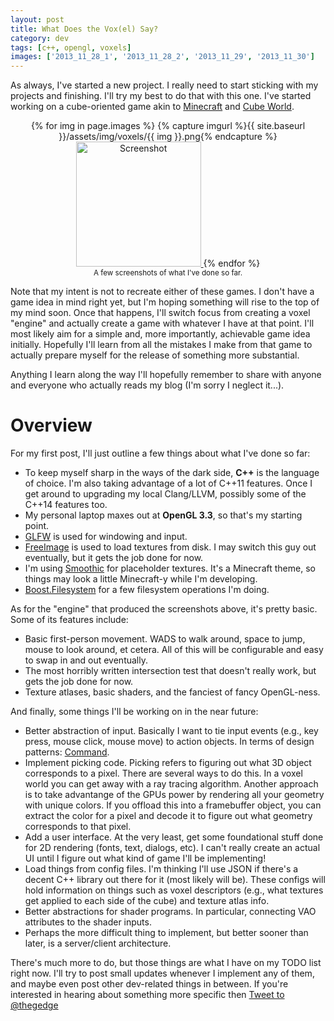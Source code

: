 ```yaml
---
layout: post
title: What Does the Vox(el) Say?
category: dev
tags: [c++, opengl, voxels]
images: ['2013_11_28_1', '2013_11_28_2', '2013_11_29', '2013_11_30']
---
```

As always, I've started a new project. I really need to start sticking with my
projects and finishing. I'll try my best to do that with this one. I've started
working on a cube-oriented game akin to [Minecraft](httasp://www.minecraft.net)
and [Cube World](https://picroma.com/cubeworld).


<p style="text-align: center;">
	{% for img in page.images %}
		{% capture imgurl %}{{ site.baseurl }}/assets/img/voxels/{{ img }}.png{% endcapture %}
		<a href="{{ imgurl }}">
			<img src="{{ imgurl }}" alt="Screenshot" width="200"/>
		</a>
	{% endfor %}
	<br/>
	<small>A few screenshots of what I've done so far.</small>
</p>

Note that my intent is not to recreate either of these games. I don't have a
game idea in mind right yet, but I'm hoping something will rise to the top of my
mind soon. Once that happens, I'll switch focus from creating a voxel "engine"
and actually create a game with whatever I have at that point. I'll most likely
aim for a simple and, more importantly, achievable game idea initially.
Hopefully I'll learn from all the mistakes I make from that game to actually
prepare myself for the release of something more substantial.

Anything I learn along the way I'll hopefully remember to share with anyone and
everyone who actually reads my blog (I'm sorry I neglect it...).

# Overview

For my first post, I'll just outline a few things about what I've done so far:

 * To keep myself sharp in the ways of the dark side, __C++__ is the language of
   choice. I'm also taking advantage of a lot of C++11 features. Once I get
   around to upgrading my local Clang/LLVM, possibly some of the C++14 features
   too.
 * My personal laptop maxes out at __OpenGL 3.3__, so that's my starting point.
 * [GLFW](http://www.glfw.org) is used for windowing and input.
 * [FreeImage](http://freeimage.sourceforge.net) is used to load textures from
   disk. I may switch this guy out eventually, but it gets the job done for now.
 * I'm using [Smoothic](http://www.minecrafttexturepacks.com/smoothic/) for
   placeholder textures. It's a Minecraft theme, so things may look a little
   Minecraft-y while I'm developing.
 * [Boost.Filesystem](http://www.boost.org/doc/libs/1_55_0/libs/filesystem/doc)
   for a few filesystem operations I'm doing.

As for the "engine" that produced the screenshots above, it's pretty basic. Some
of its features include:

 * Basic first-person movement. WADS to walk around, space to jump, mouse to
   look around, et cetera. All of this will be configurable and easy to swap in
   and out eventually.
 * The most horribly written intersection test that doesn't really work, but
   gets the job done for now.
 * Texture atlases, basic shaders, and the fanciest of fancy OpenGL-ness.

And finally, some things I'll be working on in the near future:

 * Better abstraction of input. Basically I want to tie input events (e.g., key
   press, mouse click, mouse move) to action objects. In terms of design
   patterns: [Command](http://en.wikipedia.org/wiki/Command_pattern).
 * Implement picking code. Picking refers to figuring out what 3D object
   corresponds to a pixel. There are several ways to do this. In a voxel world
   you can get away with a ray tracing algorithm. Another approach is to take
   advantange of the GPUs power by rendering all your geometry with unique
   colors. If you offload this into a framebuffer object, you can extract the
   color for a pixel and decode it to figure out what geometry corresponds to
   that pixel.
 * Add a user interface. At the very least, get some foundational stuff done for
   2D rendering (fonts, text, dialogs, etc). I can't really create an actual UI
   until I figure out what kind of game I'll be implementing!
 * Load things from config files. I'm thinking I'll use JSON if there's a decent
   C++ library out there for it (most likely will be). These configs will hold
   information on things such as voxel descriptors (e.g., what textures get
   applied to each side of the cube) and texture atlas info.
 * Better abstractions for shader programs. In particular, connecting VAO
   attributes to the shader inputs.
 * Perhaps the more difficult thing to implement, but better sooner than later,
   is a server/client architecture.

There's much more to do, but those things are what I have on my TODO list right
now. I'll try to post small updates whenever I implement any of them, and maybe
even post other dev-related things in between. If you're interested in hearing
about something more specific then <a href="https://twitter.com/intent/tweet?screen_name=thegedge" class="twitter-mention-button" data-related="thegedge">Tweet to @thegedge</a>
